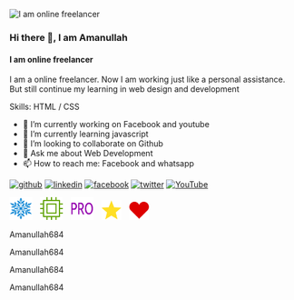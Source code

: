 ![I am online freelancer](https://media-exp1.licdn.com/dms/image/D5616AQF8vjlnqP_g6A/profile-displaybackgroundimage-shrink_350_1400/0/1667046410678?e=1672272000&v=beta&t=HoIJFyZLBqx7-QeQ3nCoPRXKW4ad89Sb0thDye26sUQ)

### Hi there 👋, I am Amanullah
#### I am online freelancer


I am a online freelancer. Now I am working just like a personal assistance. But still continue my learning in web design and development 

Skills: HTML / CSS

- 🔭 I’m currently working on Facebook and youtube  
- 🌱 I’m currently learning javascript  
- 👯 I’m looking to collaborate on Github 
- 💬 Ask me about Web Development 
- 📫 How to reach me: Facebook and whatsapp 


[<img src='https://cdn.jsdelivr.net/npm/simple-icons@3.0.1/icons/github.svg' alt='github' height='40'>](https://github.com/https://github.com/Amanullah684)  [<img src='https://cdn.jsdelivr.net/npm/simple-icons@3.0.1/icons/linkedin.svg' alt='linkedin' height='40'>](https://www.linkedin.com/in/https://www.linkedin.com/in/amanullah684//)  [<img src='https://cdn.jsdelivr.net/npm/simple-icons@3.0.1/icons/facebook.svg' alt='facebook' height='40'>](https://www.facebook.com/https://www.facebook.com/Amanullah684)  [<img src='https://cdn.jsdelivr.net/npm/simple-icons@3.0.1/icons/twitter.svg' alt='twitter' height='40'>](https://twitter.com/Amanullah684)  [<img src='https://cdn.jsdelivr.net/npm/simple-icons@3.0.1/icons/youtube.svg' alt='YouTube' height='40'>](https://www.youtube.com/channel/Amanullah68)  

<a href='https://archiveprogram.github.com/'><img src='https://raw.githubusercontent.com/acervenky/animated-github-badges/master/assets/acbadge.gif' width='40' height='40'></a> <a href='https://docs.github.com/en/developers'><img src='https://raw.githubusercontent.com/acervenky/animated-github-badges/master/assets/devbadge.gif' width='40' height='40'></a> <a href='https://github.com/pricing'><img src='https://raw.githubusercontent.com/acervenky/animated-github-badges/master/assets/pro.gif' width='40' height='40'></a> <a href='https://stars.github.com/'><img src='https://raw.githubusercontent.com/acervenky/animated-github-badges/master/assets/starbadge.gif' width='35' height='35'></a> <a href='https://docs.github.com/en/github/supporting-the-open-source-community-with-github-sponsors'><img src='https://raw.githubusercontent.com/acervenky/animated-github-badges/master/assets/sponsorbadge.gif' width='35' height='35'></a> 

Amanullah684

Amanullah684

Amanullah684 

Amanullah684
